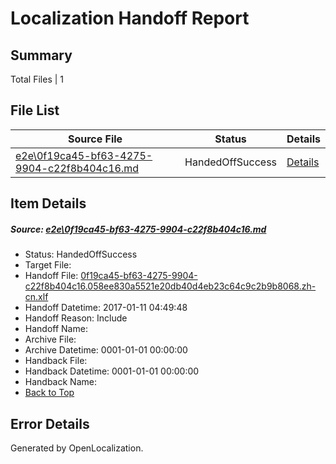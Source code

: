 # <a name='report-top'></a> Localization Handoff Report

## Summary
 Total Files | 1

## File List
 Source File | Status | Details 
 ----------- | ------ | ------- 
 [e2e\0f19ca45-bf63-4275-9904-c22f8b404c16.md](https://github.com/OpenLocalizationTestOrg/ol-test0/blob/20759e04354606e90eb7cee936f38d6d2191ad18/e2e/0f19ca45-bf63-4275-9904-c22f8b404c16.md) | HandedOffSuccess | [Details](#a770a1f8d46ffaec76535bf272e3fd12121757f41)

## Item Details
##### <a name='a770a1f8d46ffaec76535bf272e3fd12121757f41'></a> Source: [e2e\0f19ca45-bf63-4275-9904-c22f8b404c16.md](https://github.com/OpenLocalizationTestOrg/ol-test0/blob/20759e04354606e90eb7cee936f38d6d2191ad18/e2e/0f19ca45-bf63-4275-9904-c22f8b404c16.md)
* Status: HandedOffSuccess
* Target File: 
* Handoff File: [0f19ca45-bf63-4275-9904-c22f8b404c16.058ee830a5521e20db40d4eb23c64c9c2b9b8068.zh-cn.xlf](https://github.com/OpenLocalizationTestOrg/ol-test0-handoff/blob/860668fe642b6607684f8aed64a7a99274b72455/ol-handoff/OpenLocalizationTestOrg/ol-test0-zhcn/shujia/ht/0f19ca45-bf63-4275-9904-c22f8b404c16.058ee830a5521e20db40d4eb23c64c9c2b9b8068.zh-cn.xlf)
* Handoff Datetime: 2017-01-11 04:49:48
* Handoff Reason: Include
* Handoff Name: 
* Archive File: 
* Archive Datetime: 0001-01-01 00:00:00
* Handback File: 
* Handback Datetime: 0001-01-01 00:00:00
* Handback Name: 
* [Back to Top](#report-top)


## Error Details

Generated by OpenLocalization.
